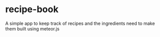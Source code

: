 # recipe-book
A simple app to keep track of recipes and the ingredients need to make them built using meteor.js
